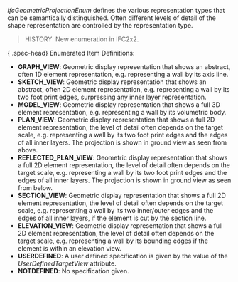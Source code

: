 ﻿_IfcGeometricProjectionEnum_ defines the various representation types that can be semantically distinguished. Often different levels of detail of the shape representation are controlled by the representation type.

> HISTORY&nbsp; New enumeration in IFC2x2.

{ .spec-head}
Enumerated Item Definitions:

* **GRAPH_VIEW**: Geometric display representation that shows an abstract, often 1D element representation, e.g. representing a wall by its axis line.
* **SKETCH_VIEW**: Geometric display representation that shows an abstract, often 2D element representation, e.g. representing a wall by its two foot print edges, surpressing any inner layer representation.
* **MODEL_VIEW**: Geometric display representation that shows a full 3D element representation, e.g. representing a wall by its volumetric body.
* **PLAN_VIEW**: Geometric display representation that shows a full 2D element representation, the level of detail often depends on the target scale, e.g. representing a wall by its two foot print edges and the edges of all inner layers. The projection is shown in ground view as seen from above.
* **REFLECTED_PLAN_VIEW**: Geometric display representation that shows a full 2D element representation, the level of detail often depends on the target scale, e.g. representing a wall by its two foot print edges and the edges of all inner layers. The projection is shown in ground view as seen from below.
* **SECTION_VIEW**: Geometric display representation that shows a full 2D element representation, the level of detail often depends on the target scale, e.g. representing a wall by its two inner/outer edges and the edges of all inner layers, if the element is cut by the section line.
* **ELEVATION_VIEW**: Geometric display representation that shows a full 2D element representation, the level of detail often depends on the target scale, e.g. representing a wall by its bounding edges if the element is within an elevation view.
* **USERDEFINED**: A user defined specification is given by the value of the _UserDefinedTargetView_ attribute.
* **NOTDEFINED**: No specification given.